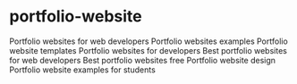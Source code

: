 # portfolio-website
Portfolio websites for web developers Portfolio websites examples Portfolio website templates Portfolio websites for developers Best portfolio websites for web developers Best portfolio websites free Portfolio website design Portfolio website examples for students
